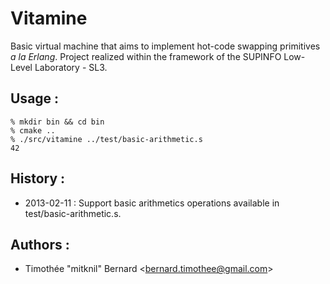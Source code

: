 # Vitamine

Basic virtual machine that aims to implement hot-code swapping primitives *a la Erlang*.
Project realized within the framework of the SUPINFO Low-Level Laboratory - SL3.

## Usage : 

```
% mkdir bin && cd bin
% cmake ..
% ./src/vitamine ../test/basic-arithmetic.s
42
```

## History :

* 2013-02-11 : Support basic arithmetics operations available in test/basic-arithmetic.s.

## Authors :

* Timothée "mitknil" Bernard &lt;bernard.timothee@gmail.com&gt;
